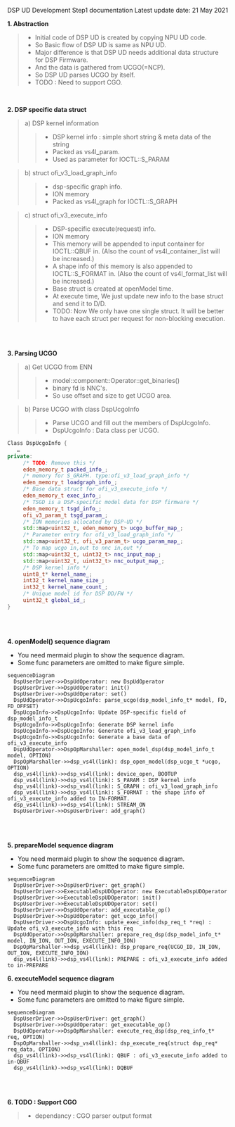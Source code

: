 DSP UD Development Step1 documentation
Latest update date: 21 May 2021


<b> 1. Abstraction </b>
> * Initial code of DSP UD is created by copying NPU UD code.
> * So Basic flow of DSP UD is same as NPU UD.
> * Major difference is that DSP UD needs additional data structure for DSP Firmware.
> * And the data is gathered from UCGO(=NCP).
> * So DSP UD parses UCGO by itself.
> * TODO : Need to support CGO.

</br>

<b> 2. DSP specific data struct </b>
> a) DSP kernel information
>> * DSP kernel info : simple short string & meta data of the string
>> * Packed as vs4l_param.
>> * Used as parameter for IOCTL::S_PARAM

> b) struct ofi_v3_load_graph_info
>> * dsp-specific graph info.
>> * ION memory
>> * Packed as vs4l_graph for IOCTL::S_GRAPH


> c) struct ofi_v3_execute_info
>> * DSP-specific execute(request) info.
>> * ION memory
>> * This memory will be appended to input container for IOCTL::QBUF in. (Also the count of vs4l_container_list will be increased.)
>> * A shape info of this memory is also appended to IOCTL::S_FORMAT in. (Also the count of vs4l_format_list will be increased.)
>> * Base struct is created at openModel time.
>> * At execute time, We just update new info to the base struct and send it to D/D.
>> * TODO: Now We only have one single struct. It will be better to have each struct per request for non-blocking execution.

<br></br>

<b> 3. Parsing UCGO </b>
> a) Get UCGO from ENN
>> * model::component::Operator::get_binaries()
>> * binary fd is NNC's.
>> * So use offset and size to get UCGO area.

> b) Parse UCGO with class DspUcgoInfo
>> * Parse UCGO and fill out the members of DspUcgoInfo.
>> * DspUcgoInfo : Data class per UCGO.

```c++
Class DspUcgoInfo {
   …
private:
     /* TODO: Remove this */
     eden_memory_t packed_info_;
     /* memory for S_GRAPH. type:ofi_v3_load_graph_info */
     eden_memory_t loadgraph_info_;
     /* Base data struct for ofi_v3_execute_info */
     eden_memory_t exec_info_;
     /* TSGD is a DSP-specific model data for DSP firmware */
     eden_memory_t tsgd_info_;
     ofi_v3_param_t tsgd_param_;
     /* ION memories allocated by DSP-UD */
     std::map<uint32_t, eden_memory_t> ucgo_buffer_map_;
     /* Parameter entry for ofi_v3_load_graph_info */
     std::map<uint32_t, ofi_v3_param_t> ucgo_param_map_;
     /* To map ucgo in,out to nnc in,out */
     std::map<uint32_t, uint32_t> nnc_input_map_;
     std::map<uint32_t, uint32_t> nnc_output_map_;
     /* DSP kernel info */
     uint8_t* kernel_name_;
     int32_t kernel_name_size_;
     int32_t kernel_name_count_;
     /* Unique model id for DSP DD/FW */
     uint32_t global_id_;
}
```


<br></br>

<b> 4. openModel() sequence diagram </b>
* You need mermaid plugin to show the sequence diagram.
* Some func parameters are omitted to make figure simple.
```mermaid
sequenceDiagram
  DspUserDriver->>DspUdOperator: new DspUdOperator
  DspUserDriver->>DspUdOperator: init()
  DspUserDriver->>DspUdOperator: set()
  DspUdOperator->>DspUcgoInfo: parse_ucgo(dsp_model_info_t* model, FD, FD_OFFSET)
  DspUcgoInfo->>DspUcgoInfo: Update DSP-specific field of dsp_model_info_t
  DspUcgoInfo->>DspUcgoInfo: Generate DSP kernel info
  DspUcgoInfo->>DspUcgoInfo: Generate ofi_v3_load_graph_info
  DspUcgoInfo->>DspUcgoInfo: Generate a base data of ofi_v3_execute_info
  DspUdOperator->>DspOpMarshaller: open_model_dsp(dsp_model_info_t model, OPTION)
  DspOpMarshaller->>dsp_vs4l(link): dsp_open_model(dsp_ucgo_t *ucgo, OPTION)
  dsp_vs4l(link)->>dsp_vs4l(link): device_open, BOOTUP
  dsp_vs4l(link)->>dsp_vs4l(link): S_PARAM : DSP kernel info
  dsp_vs4l(link)->>dsp_vs4l(link): S_GRAPH : ofi_v3_load_graph_info
  dsp_vs4l(link)->>dsp_vs4l(link): S_FORMAT : the shape info of ofi_v3_execute_info added to IN-FORMAT.
  dsp_vs4l(link)->>dsp_vs4l(link): STREAM_ON
  DspUserDriver->>DspUserDriver: add_graph()
```

<br></br>

<b> 5. prepareModel sequence diagram </b>
* You need mermaid plugin to show the sequence diagram.
* Some func parameters are omitted to make figure simple.
```mermaid
sequenceDiagram
  DspUserDriver->>DspUserDriver: get_graph()
  DspUserDriver->>ExecutableDspUDOperator: new ExecutableDspUDOperator
  DspUserDriver->>ExecutableDspUDOperator: init()
  DspUserDriver->>ExecutableDspUDOperator: set()
  DspUserDriver->>DspUdOperator: add_executable_op()
  DspUserDriver->>DspUdOperator: get_ucgo_info()
  DspUserDriver->>DspUcgoInfo: update_exec_info(dsp_req_t *req) : Update ofi_v3_execute_info with this req
  DspUdOperator->>DspOpMarshaller: prepare_req_dsp(dsp_model_info_t* model, IN_ION, OUT_ION, EXECUTE_INFO_ION)
  DspOpMarshaller->>dsp_vs4l(link): dsp_prepare_req(UCGO_ID, IN_ION, OUT_ION, EXECUTE_INFO_ION)
  dsp_vs4l(link)->>dsp_vs4l(link): PREPARE : ofi_v3_execute_info added to in-PREPARE
```

<b> 6. executeModel sequence diagram </b>
* You need mermaid plugin to show the sequence diagram.
* Some func parameters are omitted to make figure simple.
```mermaid
sequenceDiagram
  DspUserDriver->>DspUserDriver: get_graph()
  DspUserDriver->>DspUdOperator: get_executable_op()
  DspUdOperator->>DspOpMarshaller: execute_req_dsp(dsp_req_info_t* req, OPTION)
  DspOpMarshaller->>dsp_vs4l(link): dsp_execute_req(struct dsp_req* req_data, OPTION)
  dsp_vs4l(link)->>dsp_vs4l(link): QBUF : ofi_v3_execute_info added to in-QBUF
  dsp_vs4l(link)->>dsp_vs4l(link): DQBUF
```

<br></br>

<b> 6. TODO : Support CGO </b>
> * dependancy : CGO parser output format
